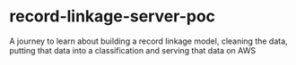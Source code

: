 # record-linkage-server-poc
A journey to learn about building a record linkage model, cleaning the data, putting that data into a classification and serving that data on AWS
